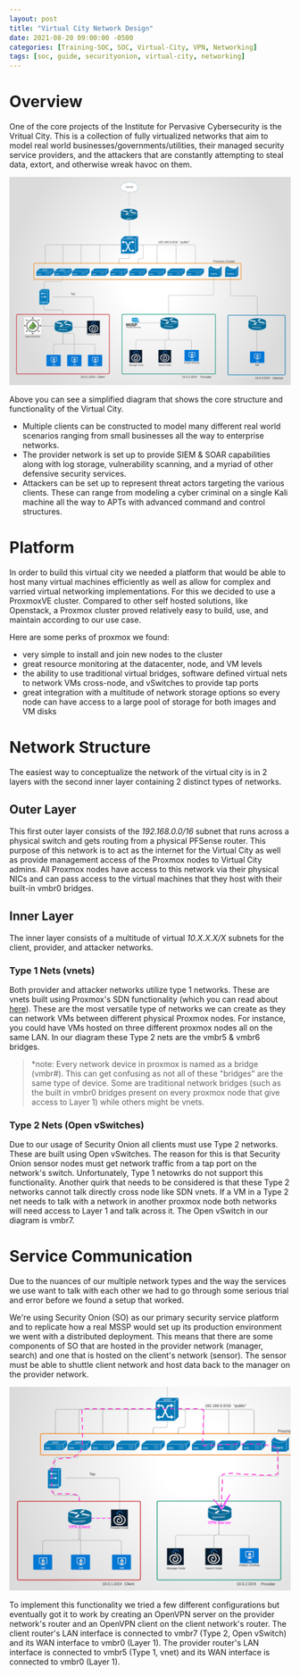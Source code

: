 ```yaml
---
layout: post
title: "Virtual City Network Design"
date: 2021-08-20 09:00:00 -0500
categories: [Training-SOC, SOC, Virtual-City, VPN, Networking]
tags: [soc, guide, securityonion, virtual-city, networking]
---
```


# Overview
One of the core projects of the Institute for Pervasive Cybersecurity is the Vritual City. This is a collection of fully virtualized networks that aim to model real world businesses/governments/utilities, their managed security service providers, and the attackers that are constantly attempting to steal data, extort, and otherwise wreak havoc on them. 

![Desktop View](https://github.com/BSU-Cybersecurity/BSU-Cybersecurity.github.io/blob/main/images/vcityNetwork.png?raw=true)

Above you can see a simplified diagram that shows the core structure and functionality of the Virtual City. 

* Multiple clients can be constructed to model many different real world scenarios ranging from small businesses all the way to enterprise networks. 
* The provider network is set up to provide SIEM & SOAR capabilities along with log storage, vulnerability scanning, and a myriad of other defensive security services.
* Attackers can be set up to represent threat actors targeting the various clients. These can range from modeling a cyber criminal on a single Kali machine all the way to APTs with advanced command and control structures.

# Platform
In order to build this virtual city we needed a platform that would be able to host many virtual machines efficiently as well as allow for complex and varried virtual networking implementations. For this we decided to use a ProxmoxVE cluster. Compared to other self hosted solutions, like Openstack, a Proxmox cluster proved relatively easy to build, use, and maintain according to our use case. 

Here are some perks of proxmox we found:
* very simple to install and join new nodes to the cluster 
* great resource monitoring at the datacenter, node, and VM levels
* the ability to use traditional virtual bridges, software defined virtual nets to network VMs cross-node, and vSwitches to provide tap ports
* great integration with a multitude of network storage options so every node can have access to a large pool of storage for both images and VM disks

# Network Structure
The easiest way to conceptualize the network of the virtual city is in 2 layers with the second inner layer containing 2 distinct types of networks. 

## Outer Layer
This first outer layer consists of the _192.168.0.0/16_ subnet that runs across a physical switch and gets routing from a physical PFSense router. This purpose of this network is to act as the internet for the Virtual City as well as provide management access of the Proxmox nodes to Virtual City admins. All Proxmox nodes have access to this network via their physical NICs and can pass access to the virtual machines that they host with their built-in vmbr0 bridges.

## Inner Layer
The inner layer consists of a multitude of virtual _10.X.X.X/X_ subnets for the client, provider, and attacker networks.

### Type 1 Nets (vnets)
Both provider and attacker networks utilize type 1 networks. These are vnets built using Proxmox's SDN functionality (which you can read about [here](https://bsu-cybersecurity.github.io/posts/proxmox-networking-SDN/)). These are the most versatile type of networks we can create as they can network VMs between different physical Proxmox nodes. For instance, you could have VMs hosted on three different proxmox nodes all on the same LAN. In our diagram these Type 2 nets are the vmbr5 & vmbr6 bridges.

> *note: Every network device in proxmox is named as a bridge (vmbr#). This can get confusing as not all of these "bridges" are the same type of device. Some are traditional network bridges (such as the built in vmbr0 bridges present on every proxmox node that give access to Layer 1) while others might be vnets.

### Type 2 Nets (Open vSwitches)
Due to our usage of Security Onion all clients must use Type 2 networks. These are built using Open vSwitches. The reason for this is that Security Onion sensor nodes must get network traffic from a tap port on the network's switch. Unfortunately, Type 1 netowrks do not support this functionality. Another quirk that needs to be considered is that these Type 2 networks cannot talk directly cross node like SDN vnets. If a VM in a Type 2 net needs to talk with a network in another proxmox node both networks will need access to Layer 1 and talk across it. The Open vSwitch in our diagram is vmbr7.

# Service Communication
Due to the nuances of our multiple network types and the way the services we use want to talk with each other we had to go through some serious trial and error before we found a setup that worked.

We're using Security Onion (SO) as our primary security service platform and to replicate how a real MSSP would set up its production environment we went with a distributed deployment. This means that there are some components of SO that are hosted in the provider network (manager, search) and one that is hosted on the client's network (sensor). The sensor must be able to shuttle client network and host data back to the manager on the provider network.

![Desktop View](https://github.com/BSU-Cybersecurity/BSU-Cybersecurity.github.io/blob/main/images/vpnDiagram.png?raw=true)

To implement this functionality we tried a few different configurations but eventually got it to work by creating an OpenVPN server on the provider network's router and an OpenVPN client on the client network's router. The client router's LAN interface is connected to vmbr7 (Type 2, Open vSwitch) and its WAN interface to vmbr0 (Layer 1). The provider router's LAN interface is connected to vmbr5 (Type 1, vnet) and its WAN interface is connected to vmbr0 (Layer 1).
